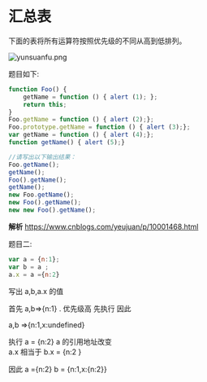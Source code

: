 # 汇总表

下面的表将所有运算符按照优先级的不同从高到低排列。

![yunsuanfu.png](https://img-blog.csdn.net/20180522220812106)

题目如下:

```js
function Foo() {
    getName = function () { alert (1); };
    return this;
}
Foo.getName = function () { alert (2);};
Foo.prototype.getName = function () { alert (3);};
var getName = function () { alert (4);};
function getName() { alert (5);}

//请写出以下输出结果：
Foo.getName();
getName();
Foo().getName();
getName();
new Foo.getName();
new Foo().getName();
new new Foo().getName();
```

**解析** https://www.cnblogs.com/yeujuan/p/10001468.html

题目二:

```js
var a = {n:1};
var b = a ;
a.x = a ={n:2}
```

写出 a,b,a.x 的值

首先 a,b=>{n:1}
. 优先级高 先执行 因此 

a,b =>{n:1,x:undefined}

执行 a = {n:2} a 的引用地址改变  
a.x 相当于 b.x = {n:2 }

因此 a ={n:2} b = {n:1,x:{n:2}}